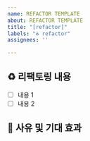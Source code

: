```yaml
---
name: REFACTOR TEMPLATE
about: REFACTOR TEMPLATE
title: "[refactor]"
labels: "♻️ refactor"
assignees: ''

---
```


## ♻️ 리팩토링 내용
- [ ] 내용 1
- [ ] 내용 2

## 🎯 사유 및 기대 효과
